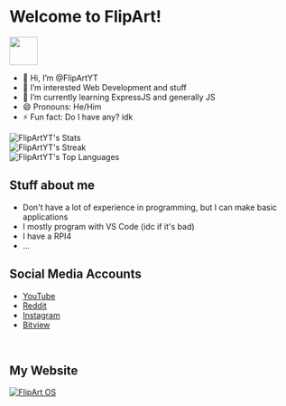 <h1>Welcome to FlipArt!</h1>
<img src="https://yt3.googleusercontent.com/lbOEn2YSDl2ec1gvyRl3jkAeXCiZ2N_a-AlcLlZi3iQFEZBSxm3FIitsONc0xa3aH20bJusifw=s88-c-k-c0x00ffffff-no-rj" width="50">

- 👋 Hi, I’m @FlipArtYT
- 👀 I’m interested Web Development and stuff
- 🌱 I’m currently learning ExpressJS and generally JS
- 😄 Pronouns: He/Him
- ⚡ Fun fact: Do I have any? idk

![FlipArtYT's Stats](https://github-readme-stats.vercel.app/api?username=FlipArtYT&theme=tokyonight&show_icons=true&hide_border=true&count_private=true)<br>
![FlipArtYT's Streak](https://github-readme-streak-stats.herokuapp.com/?user=FlipArtYT&theme=tokyonight&hide_border=true)<br>
![FlipArtYT's Top Languages](https://github-readme-stats.vercel.app/api/top-langs/?username=FlipArtYT&theme=tokyonight&show_icons=true&hide_border=true&layout=compact)

<h2>Stuff about me</h2>
<ul>
  <li>Don't have a lot of experience in programming, but I can make basic applications</li>
  <li>I mostly program with VS Code (idc if it's bad)</li>
  <li>I have a RPI4</li>
  <li>...</li>
</ul>

<h2>Social Media Accounts</h2>
<ul>
  <li><a href="https://www.youtube.com/@FlipAmbigram">YouTube</a></li>
  <li><a href="https://reddit.com/user/MacNcheezOS">Reddit</a></li>
  <li><a href="https://instagram.com/thesquaredone">Instagram</a></li>
  <li><a href="https://www.bitview.net/user/FlipArt">Bitview</a></li>
</ul>
<br>
<h2>My Website</h2>
<a href="https://flipart.neocities.org/" title="Welcome to FlipArt OS 9!">
  <img src="https://flipart.neocities.org/images/flipbadge.gif" alt="FlipArt OS">
</a>
<!---
FlipArtYT/FlipArtYT is a ✨ special ✨ repository because its `README.md` (this file) appears on your GitHub profile.
You can click the Preview link to take a look at your changes.
--->
